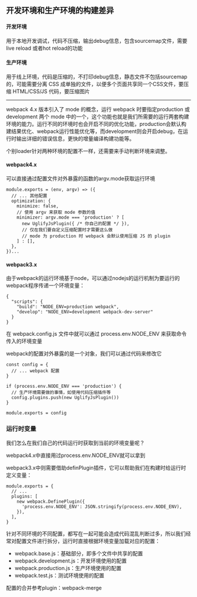 ## 开发环境和生产环境的构建差异

#### 开发环境

用于本地开发调试，代码不压缩，输出debug信息，包含sourcemap文件，需要live reload 或者hot reload的功能

#### 生产环境

用于线上环境，代码是压缩的，不打印debug信息，静态文件不包括sourcemap的，可能需要分离 CSS 成单独的文件，以便多个页面共享同一个CSS文件，要压缩 HTML/CSS/JS 代码，要压缩图片

----
webpack 4.x 版本引入了 mode 的概念，运行 webpack 时要指定production 或 development 两个 mode 中的一个，这个功能也就是我们所需要的运行两套构建环境的能力。运行不同的环境时也会开启不同的优化功能，production会默认构建结果优化、webpack运行性能优化等，而development则会开启debug，在运行时输出详细的错误信息，更快的增量编译构建功能等。

个别loader针对两种环境的配置不一样，还需要来手动判断环境来调整。

#### webpack4.x

可以直接通过配置文件对外暴露的函数的argv.mode获取运行环境

	module.exports = (env, argv) => ({
	  // ... 其他配置
	  optimization: {
	    minimize: false,
	    // 使用 argv 来获取 mode 参数的值
	    minimizer: argv.mode === 'production' ? [
	      new UglifyJsPlugin({ /* 你自己的配置 */ }), 
	      // 仅在我们要自定义压缩配置时才需要这么做
	      // mode 为 production 时 webpack 会默认使用压缩 JS 的 plugin
	    ] : [],
	  },
	})...

#### webpack3.x

由于webpack的运行环境基于node，可以通过nodejs的运行机制为要运行的webpack程序传递一个环境变量：

	{
	  "scripts": {
	    "build": "NODE_ENV=production webpack",
	    "develop": "NODE_ENV=development webpack-dev-server"
	  }
	}
	
在 webpack.config.js 文件中就可以通过 process.env.NODE_ENV 来获取命令传入的环境变量

webpack的配置对外暴露的是一个对象，我们可以通过代码来修改它

	const config = {
	  // ... webpack 配置
	}
	
	if (process.env.NODE_ENV === 'production') {
	  // 生产环境需要做的事情，如使用代码压缩插件等
	  config.plugins.push(new UglifyJsPlugin())
	}
	
	module.exports = config

### 运行时变量
我们怎么在我们自己的代码运行时获取到当前的环境变量呢？

webpack4.x中直接用过process.env.NODE_ENV就可以拿到

webpack3.x中则需要借助definPlugin插件，它可以帮助我们在构建时给运行时定义变量：

	module.exports = {
	  // ...
	  plugins: [
	    new webpack.DefinePlugin({
	      'process.env.NODE_ENV': JSON.stringify(process.env.NODE_ENV),
	    }),
	  ],
	}

针对不同环境的不同配置，都写在一起可能会造成代码混乱判断过多，所以我们经常对配置文件进行拆分，运行时直接根据环境变量加载对应的配置：

* webpack.base.js：基础部分，即多个文件中共享的配置
* webpack.development.js：开发环境使用的配置
* webpack.production.js：生产环境使用的配置
* webpack.test.js：测试环境使用的配置

配置的合并参考plugin：webpack-merge


